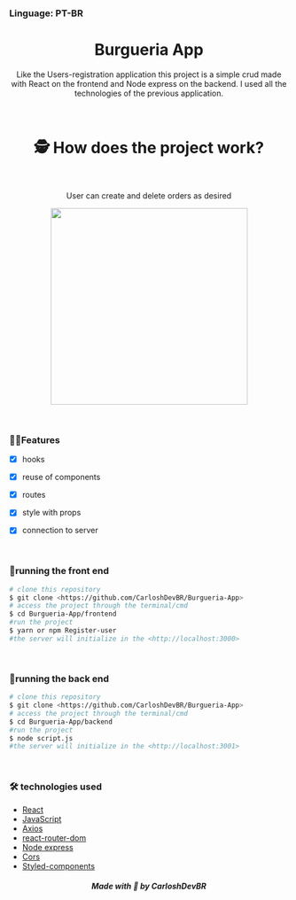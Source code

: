 ### Linguage: PT-BR

<h1 align="center">Burgueria App</h1>

<p align="center">Like the Users-registration application this project is a simple crud made with React on the frontend and Node express on the backend. I used all the technologies of the previous application.</p>

<br>

<h1 align="center">🕵️ How does the project work?</h1>

<br>

<p align="center">User can create and delete orders as desired</p>

<p align="center">
<img src="![20220321_180911](https://user-images.githubusercontent.com/92805039/159364634-6f8d8a0a-fce8-46b5-8fa9-61d986b7d4bc.gif)" width="355px" />
</p>

<br>

### 🚀🚀Features

- [x] hooks

- [x] reuse of components

- [x] routes

- [x] style with props

- [x] connection to server

<br>

### 🎲running the front end
```bash
# clone this repository
$ git clone <https://github.com/CarloshDevBR/Burgueria-App>
# access the project through the terminal/cmd
$ cd Burgueria-App/frontend
#run the project
$ yarn or npm Register-user
#the server will initialize in the <http://localhost:3000>
```

<br>

### 🎲running the back end
```bash
# clone this repository
$ git clone <https://github.com/CarloshDevBR/Burgueria-App>
# access the project through the terminal/cmd
$ cd Burgueria-App/backend
#run the project
$ node script.js
#the server will initialize in the <http://localhost:3001>
```

<br>

### 🛠️ technologies used

- [React]()
- [JavaScript]()
- [Axios]()
- [react-router-dom]()
- [Node express]()
- [Cors]()
- [Styled-components]()

<h5 align="center"> Made with 💜 by CarloshDevBR</h5>
